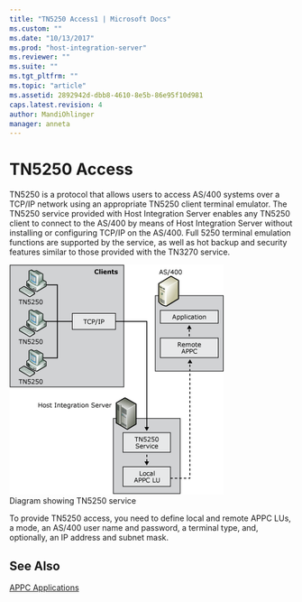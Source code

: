 ```yaml
---
title: "TN5250 Access1 | Microsoft Docs"
ms.custom: ""
ms.date: "10/13/2017"
ms.prod: "host-integration-server"
ms.reviewer: ""
ms.suite: ""
ms.tgt_pltfrm: ""
ms.topic: "article"
ms.assetid: 2892942d-dbb8-4610-8e5b-86e95f10d981
caps.latest.revision: 4
author: MandiOhlinger
manager: anneta
---
```

# TN5250 Access
TN5250 is a protocol that allows users to access AS/400 systems over a TCP/IP network using an appropriate TN5250 client terminal emulator. The TN5250 service provided with Host Integration Server enables any TN5250 client to connect to the AS/400 by means of Host Integration Server without installing or configuring TCP/IP on the AS/400. Full 5250 terminal emulation functions are supported by the service, as well as hot backup and security features similar to those provided with the TN3270 service.  
  
 ![](../core/media/pln10.gif "pln10")  
Diagram showing TN5250 service  
  
 To provide TN5250 access, you need to define local and remote APPC LUs, a mode, an AS/400 user name and password, a terminal type, and, optionally, an IP address and subnet mask.  
  
## See Also  
 [APPC Applications](../core/appc-applications.md)
